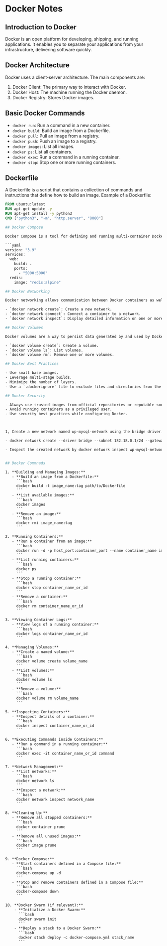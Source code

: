 # Docker Notes

## Introduction to Docker

Docker is an open platform for developing, shipping, and running applications. It enables you to separate your applications from your infrastructure, delivering software quickly.

## Docker Architecture

Docker uses a client-server architecture. The main components are:

1. Docker Client: The primary way to interact with Docker.
2. Docker Host: The machine running the Docker daemon.
3. Docker Registry: Stores Docker images.

## Basic Docker Commands

- `docker run`: Run a command in a new container.
- `docker build`: Build an image from a Dockerfile.
- `docker pull`: Pull an image from a registry.
- `docker push`: Push an image to a registry.
- `docker images`: List all images.
- `docker ps`: List all containers.
- `docker exec`: Run a command in a running container.
- `docker stop`: Stop one or more running containers.

## Dockerfile

A Dockerfile is a script that contains a collection of commands and instructions that define how to build an image. Example of a Dockerfile:

```Dockerfile
FROM ubuntu:latest
RUN apt-get update -y
RUN apt-get install -y python3
CMD ["python3", "-m", "http.server", "8080"]

## Docker Compose

Docker Compose is a tool for defining and running multi-container Docker applications. It uses a YAML file to configure services. Example of a `docker-compose.yml` file:

```yaml
version: "3.9"
services:
  web:
    build: .
    ports:
      - "5000:5000"
  redis:
    image: "redis:alpine"

## Docker Networking

Docker networking allows communication between Docker containers as well as communication between Docker containers and the outside world.

- `docker network create`: Create a new network.
- `docker network connect`: Connect a container to a network.
- `docker network inspect`: Display detailed information on one or more networks.

## Docker Volumes

Docker volumes are a way to persist data generated by and used by Docker containers. They are stored outside the container, enabling data to persist even when the container is removed.

- `docker volume create`: Create a volume.
- `docker volume ls`: List volumes.
- `docker volume rm`: Remove one or more volumes.

## Docker Best Practices

- Use small base images.
- Leverage multi-stage builds.
- Minimize the number of layers.
- Use a `.dockerignore` file to exclude files and directories from the context.

## Docker Security

- Always use trusted images from official repositories or reputable sources.
- Avoid running containers as a privileged user.
- Use security best practices while configuring Docker.



1, Create a new network named wp-mysql-network using the bridge driver. Allocate subnet 182.18.0.1/24. Configure Gateway 182.18.0.1

- docker network create --driver bridge --subnet 182.18.0.1/24 --gateway 182.18.0.1 wp-mysql-network

- Inspect the created network by docker network inspect wp-mysql-network


## Docker Commnads

1. **Building and Managing Images:**
   - **Build an image from a Dockerfile:**
     ```bash
     docker build -t image_name:tag path/to/Dockerfile
     ```
   - **List available images:**
     ```bash
     docker images
     ```
   - **Remove an image:**
     ```bash
     docker rmi image_name:tag
     ```

2. **Running Containers:**
   - **Run a container from an image:**
     ```bash
     docker run -d -p host_port:container_port --name container_name image_name:tag
     ```
   - **List running containers:**
     ```bash
     docker ps
     ```
   - **Stop a running container:**
     ```bash
     docker stop container_name_or_id
     ```
   - **Remove a container:**
     ```bash
     docker rm container_name_or_id
     ```

3. **Viewing Container Logs:**
   - **View logs of a running container:**
     ```bash
     docker logs container_name_or_id
     ```

4. **Managing Volumes:**
   - **Create a named volume:**
     ```bash
     docker volume create volume_name
     ```
   - **List volumes:**
     ```bash
     docker volume ls
     ```
   - **Remove a volume:**
     ```bash
     docker volume rm volume_name
     ```

5. **Inspecting Containers:**
   - **Inspect details of a container:**
     ```bash
     docker inspect container_name_or_id
     ```

6. **Executing Commands Inside Containers:**
   - **Run a command in a running container:**
     ```bash
     docker exec -it container_name_or_id command
     ```

7. **Network Management:**
   - **List networks:**
     ```bash
     docker network ls
     ```
   - **Inspect a network:**
     ```bash
     docker network inspect network_name
     ```

8. **Cleaning Up:**
   - **Remove all stopped containers:**
     ```bash
     docker container prune
     ```
   - **Remove all unused images:**
     ```bash
     docker image prune
     ```

9. **Docker Compose:**
   - **Start containers defined in a Compose file:**
     ```bash
     docker-compose up -d
     ```
   - **Stop and remove containers defined in a Compose file:**
     ```bash
     docker-compose down
     ```

10. **Docker Swarm (if relevant):**
    - **Initialize a Docker Swarm:**
      ```bash
      docker swarm init
      ```
    - **Deploy a stack to a Docker Swarm:**
      ```bash
      docker stack deploy -c docker-compose.yml stack_name
      ```

